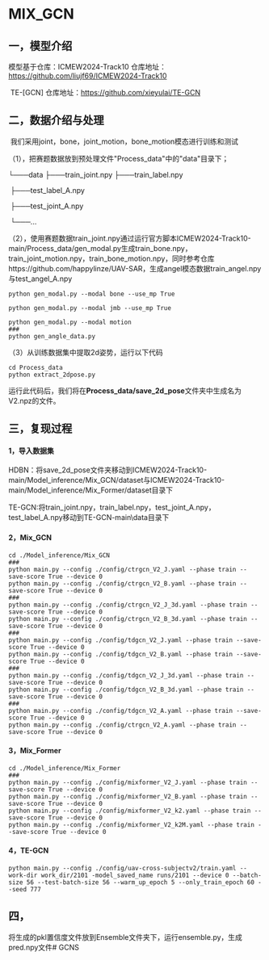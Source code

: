 # MIX_GCN

##  一，模型介绍

模型基于仓库：ICMEW2024-Track10 仓库地址：https://github.com/liujf69/ICMEW2024-Track10

​                           TE-[GCN] 仓库地址：https://github.com/xieyulai/TE-GCN

## 二，数据介绍与处理

​    我们采用joint，bone，joint_motion，bone_motion模态进行训练和测试

（1），把赛题数据放到预处理文件"Process_data"中的"data"目录下；

└───data
        ├───train_joint.npy
        ├───train_label.npy

​        ├───test_label_A.npy

​        ├───test_joint_A.npy

​        └───...

  （2），使用赛题数据train_joint.npy通过运行官方脚本ICMEW2024-Track10-main/Process_data/gen_modal.py生成train_bone.npy，train_joint_motion.npy，train_bone_motion.npy，同时参考仓库https://github.com/happylinze/UAV-SAR，生成angel模态数据train_angel.npy与test_angel_A.npy

```
python gen_modal.py --modal bone --use_mp True

python gen_modal.py --modal jmb --use_mp True

python gen_modal.py --modal motion
###
python gen_angle_data.py
```

（3）从训练数据集中提取2d姿势，运行以下代码

```
cd Process_data
python extract_2dpose.py
```

运行此代码后，我们将在**Process_data/save_2d_pose**文件夹中生成名为V2.npz的文件。

## 三，复现过程

####   1，导入数据集

HDBN：将save_2d_pose文件夹移动到ICMEW2024-Track10-main/Model_inference/Mix_GCN/dataset与ICMEW2024-Track10-main/Model_inference/Mix_Former/dataset目录下

TE-GCN:将train_joint.npy，train_label.npy，test_joint_A.npy，test_label_A.npy移动到TE-GCN-main\data目录下

####   2，Mix_GCN

```
cd ./Model_inference/Mix_GCN
###
python main.py --config ./config/ctrgcn_V2_J.yaml --phase train --save-score True --device 0
python main.py --config ./config/ctrgcn_V2_B.yaml --phase train --save-score True --device 0
###
python main.py --config ./config/ctrgcn_V2_J_3d.yaml --phase train --save-score True --device 0
python main.py --config ./config/ctrgcn_V2_B_3d.yaml --phase train --save-score True --device 0
###
python main.py --config ./config/tdgcn_V2_J.yaml --phase train --save-score True --device 0
python main.py --config ./config/tdgcn_V2_B.yaml --phase train --save-score True --device 0
###
python main.py --config ./config/tdgcn_V2_J_3d.yaml --phase train --save-score True --device 0
python main.py --config ./config/tdgcn_V2_B_3d.yaml --phase train --save-score True --device 0
###
python main.py --config ./config/tdgcn_V2_A.yaml --phase train --save-score True --device 0
python main.py --config ./config/ctrgcn_V2_A.yaml --phase train --save-score True --device 0
```

#### 3，Mix_Former

```
cd ./Model_inference/Mix_Former
###
python main.py --config ./config/mixformer_V2_J.yaml --phase train --save-score True --device 0 
python main.py --config ./config/mixformer_V2_B.yaml --phase train --save-score True --device 0 
python main.py --config ./config/mixformer_V2_k2.yaml --phase train --save-score True --device 0 
python main.py --config ./config/mixformer_V2_k2M.yaml --phase train --save-score True --device 0 
```

#### 4，TE-GCN

```
python main.py --config ./config/uav-cross-subjectv2/train.yaml --work-dir work_dir/2101 -model_saved_name runs/2101 --device 0 --batch-size 56 --test-batch-size 56 --warm_up_epoch 5 --only_train_epoch 60 --seed 777
```

## 四，

将生成的pkl置信度文件放到Ensemble文件夹下，运行ensemble.py，生成pred.npy文件# GCNS
